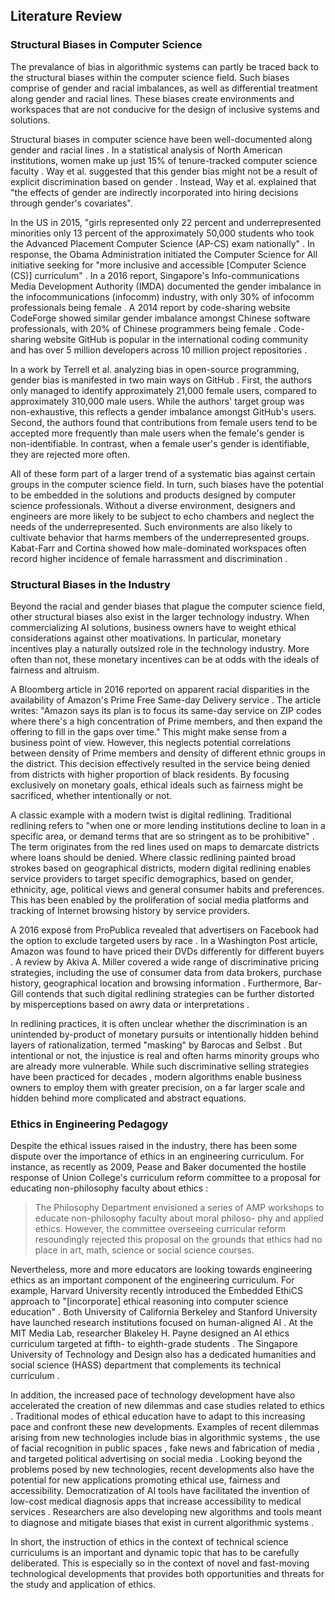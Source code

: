 ## Literature Review

<!--
- Structural Biases
- Systematic Oversight
 -->

### Structural Biases in Computer Science

The prevalance of bias in algorithmic systems can partly be traced back to the structural biases within the computer science field. Such biases comprise of gender and racial imbalances, as well as differential treatment along gender and racial lines. These biases create environments and workspaces that are not conducive for the design of inclusive systems and solutions.

Structural biases in computer science have been well-documented along gender and racial lines <dt-cite cite="catsambis1994path,tang1997glass,ong2011inside,sax2017anatomy,sosnowski2002women"></dt-cite>. In a statistical analysis of North American institutions, women make up just 15% of tenure-tracked computer science faculty <dt-cite cite="clauset2015systematic"></dt-cite>. Way et al. suggested that this gender bias might not be a result of explicit discrimination based on gender <dt-cite cite="way2016gender"></dt-cite>. Instead, Way et al. explained that "the effects of gender are indirectly incorporated into hiring decisions through gender's covariates".

In the US in 2015, "girls represented only 22 percent and underrepresented minorities only 13 percent of the approximately 50,000 students who took the Advanced Placement Computer Science (AP-CS) exam nationally" <dt-cite cite="munoz2015as"></dt-cite>. In response, the Obama Administration initiated the Computer Science for All initiative seeking for "more inclusive and accessible [Computer Science (CS)] curriculum" <dt-cite cite="smith2016computer"></dt-cite>. In a 2016 report, Singapore's Info-communications Media Development Authority (IMDA) documented the gender imbalance in the infocommunications (infocomm) industry, with only 30% of infocomm professionals being female <dt-cite cite="imda2017annual"></dt-cite>. A 2014 report by code-sharing website CodeForge showed similar gender imbalance amongst Chinese software professionals, with 20% of Chinese programmers being female <dt-cite cite="codeforge2014"></dt-cite>. Code-sharing website GitHub is popular in the international coding community and has over 5 million developers across 10 million project repositories <dt-cite cite="gousios2014lean"></dt-cite>.

In a work by Terrell et al. analyzing bias in open-source programming, gender bias is manifested in two main ways on GitHub <dt-cite cite="terrell2017gender"></dt-cite>. First, the authors only managed to identify approximately 21,000 female users, compared to approximately 310,000 male users. While the authors' target group was non-exhaustive, this reflects a gender imbalance amongst GitHub's users. Second, the authors found that contributions from female users tend to be accepted more frequently than male users when the female's gender is non-identifiable. In contrast, when a female user's gender is identifiable, they are rejected more often.

All of these form part of a larger trend of a systematic bias against certain groups in the computer science field. In turn, such biases have the potential to be embedded in the solutions and products designed by computer science professionals. Without a diverse environment, designers and engineers are more likely to be subject to echo chambers and neglect the needs of the underrepresented. Such environments are also likely to cultivate behavior that harms members of the underrepresented groups. Kabat-Farr and Cortina showed how male-dominated workspaces often record higher incidence of female harrassment and discrimination <dt-cite cite="kabat2014sex"></dt-cite>.

### Structural Biases in the Industry

Beyond the racial and gender biases that plague the computer science field, other structural biases also exist in the larger technology industry. When commercializing AI solutions, business owners have to weight ethical considerations against other moativations. In particular, monetary incentives play a naturally outsized role in the technology industry. More often than not, these monetary incentives can be at odds with the ideals of fairness and altruism.

A Bloomberg article in 2016 reported on apparent racial disparities in the availability of Amazon's Prime Free Same-day Delivery service <dt-cite cite="ingold2016amazon"></dt-cite>. The article writes: "Amazon says its plan is to focus its same-day service on ZIP codes where there's a high concentration of Prime members, and then expand the offering to fill in the gaps over time." This might make sense from a business point of view. However, this neglects potential correlations between density of Prime members and density of different ethnic groups in the district. This decision effectively resulted in the service being denied from districts with higher proportion of black residents. By focusing exclusively on monetary goals, ethical ideals such as fairness might be sacrificed, whether intentionally or not.

A classic example with a modern twist is digital redlining. Traditional redlining refers to "when one or more lending institutions decline  to loan in a specific area, or demand terms that are so stringent as to be prohibitive" <dt-cite cite="harris2003suburban"></dt-cite>. The term originates from the red lines used on maps to demarcate districts where loans should be denied. Where classic redlining painted broad strokes based on geographical districts, modern digital redlining enables service providers to target specific demographics, based on gender, ethnicity, age, political views and general consumer habits and preferences. This has been enabled by the proliferation of social media platforms and tracking of Internet browsing history by service providers.

A 2016 exposé from ProPublica revealed that advertisers on Facebook had the option to exclude targeted users by race <dt-cite cite="angwin2016facebook"></dt-cite>. In a Washington Post article, Amazon was found to have priced their DVDs differently for different buyers <dt-cite cite="streitfeld2000we"></dt-cite>. A review by Akiva A. Miller covered a wide range of discriminative pricing strategies, including the use of consumer data from data brokers, purchase history, geographical location and browsing information <dt-cite cite="miller2014we"></dt-cite>. Furthermore, Bar-Gill contends that such digital redlining strategies can be further distorted by misperceptions based on awry data or interpretations <dt-cite cite="bar2018algorithmic"></dt-cite>.

In redlining practices, it is often unclear whether the discrimination is an unintended by-product of monetary pursuits or intentionally hidden behind layers of rationalization, termed "masking" by Barocas and Selbst <dt-cite cite="barocas2016big"></dt-cite>. But intentional or not, the injustice is real and often harms minority groups who are already more vulnerable. While such discriminative selling strategies have been practiced for decades <dt-cite cite="hernandez2009redlining,harris2003suburban"></dt-cite>, modern algorithms enable business owners to employ them with greater precision, on a far larger scale and hidden behind more complicated and abstract equations. 

### Ethics in Engineering Pedagogy

Despite the ethical issues raised in the industry, there has been some dispute over the importance of ethics in an engineering curriculum. For instance, as recently as 2009, Pease and Baker documented the hostile response of Union College's curriculum reform committee to a proposal for educating non-philosophy faculty about ethics <dt-cite cite="pease2009union"></dt-cite>:

> The Philosophy Department envisioned a series of AMP workshops to educate non-philosophy faculty about moral philoso- phy and applied ethics. However, the committee overseeing curricular reform resoundingly rejected this proposal on the grounds that ethics had no place in art, math, science or social science courses.

Nevertheless, more and more educators are looking towards engineering ethics as an important component of the engineering curriculum. For example, Harvard University recently introduced the Embedded EthiCS approach to "[incorporate] ethical reasoning into computer science education" <dt-cite cite="grosz2018embedded"></dt-cite>. Both University of California Berkeley and Stanford University have launched research institutions focused on human-aligned AI <dt-cite cite="norris2016uc,adams2019stanford"></dt-cite>. At the MIT Media Lab, researcher Blakeley H. Payne designed an AI ethics curriculum targeted at fifth- to eighth-grade students <dt-cite cite="ma2019how"></dt-cite>. The Singapore University of Technology and Design also has a dedicated humanities and social science (HASS) department that complements its technical curriculum <dt-cite cite="brunia2019singapore"></dt-cite>.

In addition, the increased pace of technology development have also accelerated the creation of new dilemmas and case studies related to ethics <dt-cite cite="rosa2003social,butler2016tomorrow"></dt-cite>. Traditional modes of ethical education have to adapt to this increasing pace and confront these new developments. Examples of recent dilemmas arising from new technologies include bias in algorithmic systems <dt-cite cite="barocas2016big,eisenstat2019real"></dt-cite>, the use of facial recognition in public spaces <dt-cite cite="conger2019san,reidenberg2014privacy"></dt-cite>, fake news and fabrication of media <dt-cite cite="allcott2017social,lazer2018science"></dt-cite>, and targeted political advertising on social media <dt-cite cite="cadwalladr2018revealed,rosenberg2018trump"></dt-cite>. Looking beyond the problems posed by new technologies, recent developments also have the potential for new applications promoting ethical use, fairness and accessibility. Democratization of AI tools have facilitated the invention of low-cost medical diagnosis apps that increase accessibility to medical services <dt-cite cite="friedman2009computer,guo2018application"></dt-cite>. Researchers are also developing new algorithms and tools meant to diagnose and mitigate biases that exist in current algorithmic systems <dt-cite cite="verma2018fairness,wexler2019if,bellamy2018ai"></dt-cite>.

In short, the instruction of ethics in the context of technical science curriculums is an important and dynamic topic that has to be carefully deliberated. This is especially so in the context of novel and fast-moving technological developments that provides both opportunities and threats for the study and application of ethics.


